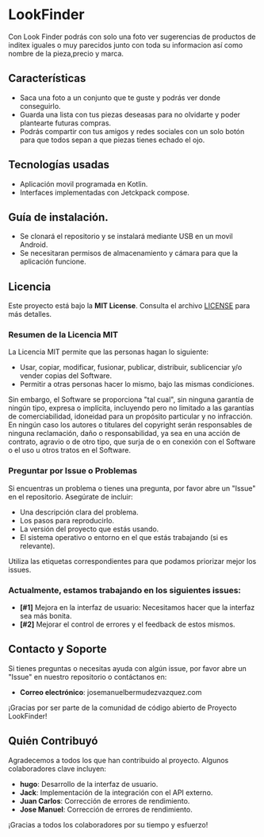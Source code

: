 # LookFinder 
Con Look Finder podrás con solo una foto ver sugerencias de productos de inditex iguales o muy parecidos junto con toda su informacion así como nombre de la pieza,precio y marca.

## Características
  - Saca una foto a un conjunto que te guste y podrás ver donde conseguirlo.
  - Guarda una lista con tus piezas deseasas para no olvidarte y poder plantearte futuras compras.
  - Podrás compartir con tus amigos y redes sociales con un solo botón para que todos sepan a que piezas tienes echado el ojo.

## Tecnologías usadas
  - Aplicación movil programada en Kotlin.
  - Interfaces implementadas con Jetckpack compose.

## Guía de instalación.
  - Se clonará el repositorio y se instalará mediante USB en un movil Android.<br/>
  - Se necesitaran permisos de almacenamiento y cámara para que la aplicación funcione.

## Licencia

Este proyecto está bajo la **MIT License**. Consulta el archivo [LICENSE](LICENSE) para más detalles.

### Resumen de la Licencia MIT

La Licencia MIT permite que las personas hagan lo siguiente:

- Usar, copiar, modificar, fusionar, publicar, distribuir, sublicenciar y/o vender copias del Software.
- Permitir a otras personas hacer lo mismo, bajo las mismas condiciones.

Sin embargo, el Software se proporciona "tal cual", sin ninguna garantía de ningún tipo, expresa o implícita, incluyendo pero no limitado a las garantías de comerciabilidad, idoneidad para un propósito particular y no infracción. En ningún caso los autores o titulares del copyright serán responsables de ninguna reclamación, daño o responsabilidad, ya sea en una acción de contrato, agravio o de otro tipo, que surja de o en conexión con el Software o el uso u otros tratos en el Software.


### Preguntar por Issue o Problemas

Si encuentras un problema o tienes una pregunta, por favor abre un "Issue" en el repositorio. Asegúrate de incluir:

- Una descripción clara del problema.
- Los pasos para reproducirlo.
- La versión del proyecto que estás usando.
- El sistema operativo o entorno en el que estás trabajando (si es relevante).

Utiliza las etiquetas correspondientes para que podamos priorizar mejor los issues.

### Actualmente, estamos trabajando en los siguientes issues:

- **[#1]** Mejora en la interfaz de usuario: Necesitamos hacer que la interfaz sea más bonita.
- **[#2]** Mejorar el control de errores y el feedback de estos mismos.


## Contacto y Soporte

Si tienes preguntas o necesitas ayuda con algún issue, por favor abre un "Issue" en nuestro repositorio o contáctanos en:

- **Correo electrónico**: josemanuelbermudezvazquez.com

¡Gracias por ser parte de la comunidad de código abierto de Proyecto LookFinder!

## Quién Contribuyó

Agradecemos a todos los que han contribuido al proyecto. Algunos colaboradores clave incluyen:

- **hugo**: Desarrollo de la interfaz de usuario.
- **Jack**: Implementación de la integración con el API externo.
- **Juan Carlos**: Corrección de errores de rendimiento.
- **Jose Manuel**: Corrección de errores de rendimiento.


¡Gracias a todos los colaboradores por su tiempo y esfuerzo!

